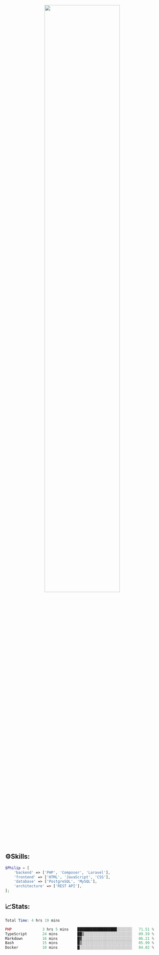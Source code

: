 <div align="center">
<img src="https://readme-typing-svg.demolab.com?font=Inconsolata&weight=500&size=50&duration=4000&pause=300&color=A7A459&center=true&vCenter=true&multiline=true&repeat=false&random=false&width=1300&height=140&lines=Hello,+Привет;I'm+Philip+a+beginner+backend+developer+in+php" width="70%" />
</div>

## ⚙️Skills:
```php
$Philip = [
    'backend' => ['PHP', 'Composer', 'Laravel'],
    'frontend' => ['HTML', 'JavaScript', 'CSS'],
    'database' => ['PostgreSQL', 'MySQL'],
    'architecture' => ['REST API'],
];
```
## 📈Stats:
<!--START_SECTION:waka-->

```PHP
Total Time: 4 hrs 19 mins

PHP              3 hrs 5 mins    ██████████████████░░░░░░░   71.51 %
TypeScript       24 mins         ██▒░░░░░░░░░░░░░░░░░░░░░░   09.59 %
Markdown         16 mins         █▓░░░░░░░░░░░░░░░░░░░░░░░   06.21 %
Bash             15 mins         █▒░░░░░░░░░░░░░░░░░░░░░░░   05.99 %
Docker           10 mins         █░░░░░░░░░░░░░░░░░░░░░░░░   04.02 %
```

<!--END_SECTION:waka-->

